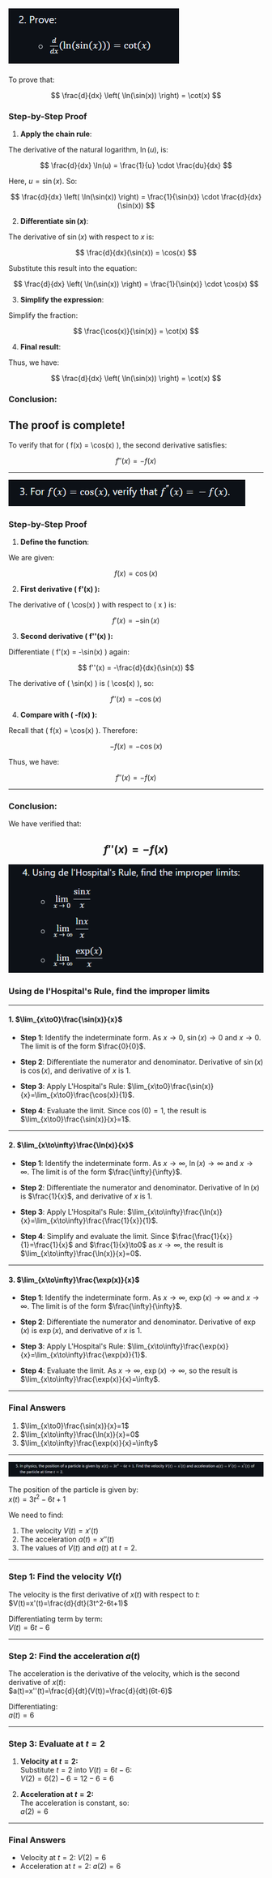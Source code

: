
![alt text](image-35.png)
--------------
To prove that:

$$
\frac{d}{dx} \left( \ln(\sin(x)) \right) = \cot(x)
$$

### **Step-by-Step Proof**

1. **Apply the chain rule**:

The derivative of the natural logarithm, $\ln(u)$, is:

$$
\frac{d}{dx} \ln(u) = \frac{1}{u} \cdot \frac{du}{dx}
$$

Here, $u = \sin(x)$. So:

$$
\frac{d}{dx} \left( \ln(\sin(x)) \right) = \frac{1}{\sin(x)} \cdot \frac{d}{dx}(\sin(x))
$$

2. **Differentiate $\sin(x)$**:

The derivative of $\sin(x)$ with respect to $x$ is:

$$
\frac{d}{dx}(\sin(x)) = \cos(x)
$$

Substitute this result into the equation:

$$
\frac{d}{dx} \left( \ln(\sin(x)) \right) = \frac{1}{\sin(x)} \cdot \cos(x)
$$

3. **Simplify the expression**:

Simplify the fraction:

$$
\frac{\cos(x)}{\sin(x)} = \cot(x)
$$

4. **Final result**:

Thus, we have:

$$
\frac{d}{dx} \left( \ln(\sin(x)) \right) = \cot(x)
$$

### **Conclusion**:

The proof is complete!
----------------
To verify that for \( f(x) = \cos(x) \), the second derivative satisfies:

$$
f''(x) = -f(x)
$$

---

![alt text](image-36.png)

### **Step-by-Step Proof**

1. **Define the function**:

We are given:

$$
f(x) = \cos(x)
$$

2. **First derivative \( f'(x) \):**

The derivative of \( \cos(x) \) with respect to \( x \) is:

$$
f'(x) = -\sin(x)
$$

3. **Second derivative \( f''(x) \):**

Differentiate \( f'(x) = -\sin(x) \) again:

$$
f''(x) = -\frac{d}{dx}(\sin(x))
$$

The derivative of \( \sin(x) \) is \( \cos(x) \), so:

$$
f''(x) = -\cos(x)
$$

4. **Compare with \( -f(x) \):**

Recall that \( f(x) = \cos(x) \). Therefore:

$$
-f(x) = -\cos(x)
$$

Thus, we have:

$$
f''(x) = -f(x)
$$

---

### **Conclusion**:

We have verified that:

$$
f''(x) = -f(x)
$$
-------------------------------

![alt text](image-37.png)


### **Using de l'Hospital's Rule, find the improper limits**

---

#### **1. $\lim_{x\to0}\frac{\sin(x)}{x}$**

- **Step 1**: Identify the indeterminate form. As $x\to0$, $\sin(x)\to0$ and $x\to0$. The limit is of the form $\frac{0}{0}$.

- **Step 2**: Differentiate the numerator and denominator. Derivative of $\sin(x)$ is $\cos(x)$, and derivative of $x$ is $1$.

- **Step 3**: Apply L'Hospital's Rule: $\lim_{x\to0}\frac{\sin(x)}{x}=\lim_{x\to0}\frac{\cos(x)}{1}$.

- **Step 4**: Evaluate the limit. Since $\cos(0)=1$, the result is $\lim_{x\to0}\frac{\sin(x)}{x}=1$.

---

#### **2. $\lim_{x\to\infty}\frac{\ln(x)}{x}$**

- **Step 1**: Identify the indeterminate form. As $x\to\infty$, $\ln(x)\to\infty$ and $x\to\infty$. The limit is of the form $\frac{\infty}{\infty}$.

- **Step 2**: Differentiate the numerator and denominator. Derivative of $\ln(x)$ is $\frac{1}{x}$, and derivative of $x$ is $1$.

- **Step 3**: Apply L'Hospital's Rule: $\lim_{x\to\infty}\frac{\ln(x)}{x}=\lim_{x\to\infty}\frac{\frac{1}{x}}{1}$.

- **Step 4**: Simplify and evaluate the limit. Since $\frac{\frac{1}{x}}{1}=\frac{1}{x}$ and $\frac{1}{x}\to0$ as $x\to\infty$, the result is $\lim_{x\to\infty}\frac{\ln(x)}{x}=0$.

---

#### **3. $\lim_{x\to\infty}\frac{\exp(x)}{x}$**

- **Step 1**: Identify the indeterminate form. As $x\to\infty$, $\exp(x)\to\infty$ and $x\to\infty$. The limit is of the form $\frac{\infty}{\infty}$.

- **Step 2**: Differentiate the numerator and denominator. Derivative of $\exp(x)$ is $\exp(x)$, and derivative of $x$ is $1$.

- **Step 3**: Apply L'Hospital's Rule: $\lim_{x\to\infty}\frac{\exp(x)}{x}=\lim_{x\to\infty}\frac{\exp(x)}{1}$.

- **Step 4**: Evaluate the limit. As $x\to\infty$, $\exp(x)\to\infty$, so the result is $\lim_{x\to\infty}\frac{\exp(x)}{x}=\infty$.

---

### **Final Answers**

1. $\lim_{x\to0}\frac{\sin(x)}{x}=1$  
2. $\lim_{x\to\infty}\frac{\ln(x)}{x}=0$  
3. $\lim_{x\to\infty}\frac{\exp(x)}{x}=\infty$

---------------------------------------------------------------------------

![alt text](image-38.png)


The position of the particle is given by:  
$x(t)=3t^2-6t+1$

We need to find:  
1. The velocity $V(t)=x'(t)$  
2. The acceleration $a(t)=x''(t)$  
3. The values of $V(t)$ and $a(t)$ at $t=2$.

---

### **Step 1: Find the velocity $V(t)$**
The velocity is the first derivative of $x(t)$ with respect to $t$:  
$V(t)=x'(t)=\frac{d}{dt}(3t^2-6t+1)$

Differentiating term by term:  
$V(t)=6t-6$

---

### **Step 2: Find the acceleration $a(t)$**
The acceleration is the derivative of the velocity, which is the second derivative of $x(t)$:  
$a(t)=x''(t)=\frac{d}{dt}(V(t))=\frac{d}{dt}(6t-6)$

Differentiating:  
$a(t)=6$

---

### **Step 3: Evaluate at $t=2$**
1. **Velocity at $t=2$:**  
   Substitute $t=2$ into $V(t)=6t-6$:  
   $V(2)=6(2)-6=12-6=6$

2. **Acceleration at $t=2$:**  
   The acceleration is constant, so:  
   $a(2)=6$

---

### **Final Answers**
- Velocity at $t=2$: $V(2)=6$  
- Acceleration at $t=2$: $a(2)=6$
